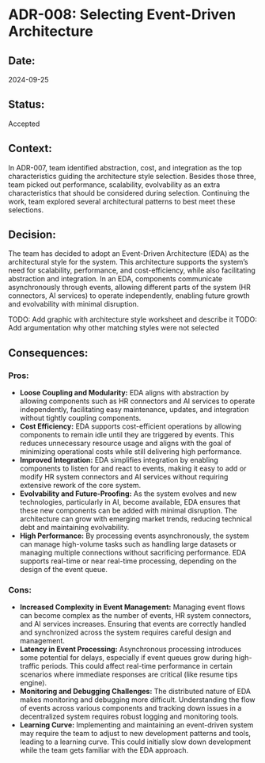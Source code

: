 # ADR-008: Selecting Event-Driven Architecture

## Date:
2024-09-25

## Status:
Accepted

## Context:
In ADR-007, team identified abstraction, cost, and integration as the top characteristics guiding the architecture style selection. Besides those three, team picked out performance, scalability, evolvability as an extra characteristics that should be considered during selection. Continuing the work, team explored several architectural patterns to best meet these selections.

## Decision:
The team has decided to adopt an Event-Driven Architecture (EDA) as the architectural style for the system. This architecture supports the system’s need for scalability, performance, and cost-efficiency, while also facilitating abstraction and integration. In an EDA, components communicate asynchronously through events, allowing different parts of the system (HR connectors, AI services) to operate independently, enabling future growth and evolvability with minimal disruption.

TODO: Add graphic with architecture style worksheet and describe it
TODO: Add argumentation why other matching styles were not selected

## Consequences:
### Pros:
- **Loose Coupling and Modularity:** EDA aligns with abstraction by allowing components such as HR connectors and AI services to operate independently, facilitating easy maintenance, updates, and integration without tightly coupling components.
- **Cost Efficiency:** EDA supports cost-efficient operations by allowing components to remain idle until they are triggered by events. This reduces unnecessary resource usage and aligns with the goal of minimizing operational costs while still delivering high performance.
- **Improved Integration:** EDA simplifies integration by enabling components to listen for and react to events, making it easy to add or modify HR system connectors and AI services without requiring extensive rework of the core system.
- **Evolvability and Future-Proofing:** As the system evolves and new technologies, particularly in AI, become available, EDA ensures that these new components can be added with minimal disruption. The architecture can grow with emerging market trends, reducing technical debt and maintaining evolvability.
- **High Performance:** By processing events asynchronously, the system can manage high-volume tasks such as handling large datasets or managing multiple connections without sacrificing performance. EDA supports real-time or near real-time processing, depending on the design of the event queue.

### Cons:
- **Increased Complexity in Event Management:** Managing event flows can become complex as the number of events, HR system connectors, and AI services increases. Ensuring that events are correctly handled and synchronized across the system requires careful design and management.
- **Latency in Event Processing:** Asynchronous processing introduces some potential for delays, especially if event queues grow during high-traffic periods. This could affect real-time performance in certain scenarios where immediate responses are critical (like resume tips engine).
- **Monitoring and Debugging Challenges:** The distributed nature of EDA makes monitoring and debugging more difficult. Understanding the flow of events across various components and tracking down issues in a decentralized system requires robust logging and monitoring tools.
- **Learning Curve:** Implementing and maintaining an event-driven system may require the team to adjust to new development patterns and tools, leading to a learning curve. This could initially slow down development while the team gets familiar with the EDA approach.